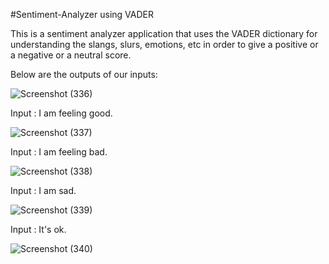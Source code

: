 #Sentiment-Analyzer using VADER

This is a sentiment analyzer application that uses the VADER dictionary for understanding the slangs, slurs, emotions, etc in order to give a positive or a negative or a neutral score.

Below are the outputs of our inputs:

![Screenshot (336)](https://github.com/AryaParikh/Sentiment-Analyzer-Vader/assets/78726372/903db6f5-c6bf-4ec0-8061-1c98ec621c69)

Input : I am feeling good.

![Screenshot (337)](https://github.com/AryaParikh/Sentiment-Analyzer-Vader/assets/78726372/9058c6cb-1cd6-4b49-9cda-13a9dfe578d4)

Input : I am feeling bad.

![Screenshot (338)](https://github.com/AryaParikh/Sentiment-Analyzer-Vader/assets/78726372/d1bd1cce-eaeb-4db2-9551-b85e591fed3e)

Input : I am sad.

![Screenshot (339)](https://github.com/AryaParikh/Sentiment-Analyzer-Vader/assets/78726372/58e25c62-b107-4102-8d04-7c85d17fac6b)

Input : It's ok.

![Screenshot (340)](https://github.com/AryaParikh/Sentiment-Analyzer-Vader/assets/78726372/7bce9919-3bdf-4443-8470-25fb21d1bb82)
